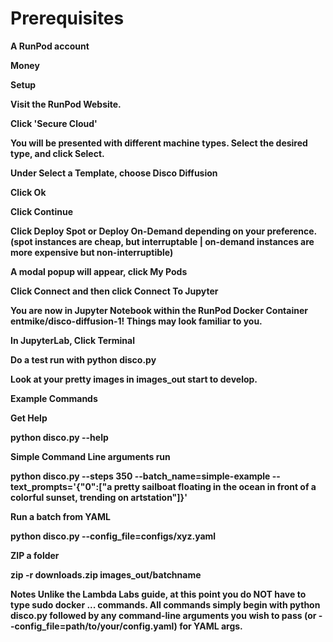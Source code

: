 # Prerequisites

<b> A RunPod account

Money

Setup

Visit the RunPod Website.

Click 'Secure Cloud'

You will be presented with different machine types. Select the desired type, and click Select.

Under Select a Template, choose Disco Diffusion

Click Ok

Click Continue

Click Deploy Spot or Deploy On-Demand depending on your preference. (spot instances are cheap, but interruptable | on-demand instances are more expensive but non-interruptible)

A modal popup will appear, click My Pods

Click Connect and then click Connect To Jupyter

<b> You are now in Jupyter Notebook within the RunPod Docker Container entmike/disco-diffusion-1! Things may look familiar to you.

In JupyterLab, Click Terminal

Do a test run with python disco.py

Look at your pretty images in images_out start to develop.

Example Commands

<b> Get Help

python disco.py --help


Simple Command Line arguments run

python disco.py --steps 350 --batch_name=simple-example --text_prompts='{"0":["a pretty sailboat floating in the ocean in front of a colorful sunset, trending on artstation"]}'

Run a batch from YAML

python disco.py --config_file=configs/xyz.yaml


<b> ZIP a folder

zip -r downloads.zip images_out/batchname


Notes
Unlike the Lambda Labs guide, at this point you do NOT have to type sudo docker ... commands. All commands simply begin with python disco.py followed by any command-line arguments you wish to pass (or --config_file=path/to/your/config.yaml) for YAML args.
